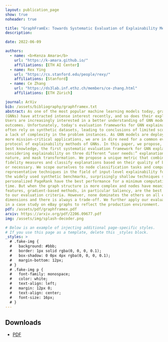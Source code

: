 ```yaml
---
layout: publication_page
show: true
noheader: true

title: "GraphFramEx: Towards Systematic Evaluation of Explainability Methods for Graph Neural Networks"
description:

date: 2022-06-09

authors:
  - name: <b>Kenza Amara</b>
    url: "https://k-amara.github.io/"
    affiliations: [ETH AI Center]
  - name: Rex Ying
    url: "https://cs.stanford.edu/people/rexy/"
    affiliations: [Stanford]
  - name: Ce Zhang
    url: "https://ds3lab.inf.ethz.ch/members/ce-zhang.html"
    affiliations: [ETH Zürich]

journal: ArXiv
bib: /assets/bibliography/graphframex.txt
abstract: As one of the most popular machine learning models today, graph neural networks
(GNNs) have attracted intense interest recently, and so does their explainability.
Users are increasingly interested in a better understanding of GNN models and their
outcomes. Unfortunately, today's evaluation frameworks for GNN explainability
often rely on synthetic datasets, leading to conclusions of limited scope due to
a lack of complexity in the problem instances. As GNN models are deployed to
more mission-critical applications, we are in dire need for a common evaluation
protocol of explainability methods of GNNs. In this paper, we propose, to our
best knowledge, the first systematic evaluation framework for GNN explainability,
considering explainability on three different “user needs:” explanation focus, mask
nature, and mask transformation. We propose a unique metric that combines the
fidelity measures and classify explanations based on their quality of being sufficient
or necessary. We scope ourselves to node classification tasks and compare the most
representative techniques in the field of input-level explainability for GNNs. For
the widely used synthetic benchmarks, surprisingly shallow techniques such as
personalized PageRank have the best performance for a minimum computation
time. But when the graph structure is more complex and nodes have meaningful
features, gradient-based methods, in particular Saliency, are the best according
to our evaluation criteria. However, none dominates the others on all evaluation
dimensions and there is always a trade-off. We further apply our evaluation protocol
in a case study on eBay graphs to reflect the production environment.
pdf: /assets/pdf/graphframex.pdf
arxiv: https://arxiv.org/pdf/2206.09677.pdf
img: /assets/img/splash-decoder.png

# Below is an example of injecting additional page-specific styles.
# If you use this page as a template, delete this _styles block.
_styles: >
  # .fake-img {
  #   background: #bbb;
  #   border: 1px solid rgba(0, 0, 0, 0.1);
  #   box-shadow: 0 0px 4px rgba(0, 0, 0, 0.1);
  #   margin-bottom: 12px;
  # }
  # .fake-img p {
  #   font-family: monospace;
  #   color: white;
  #   text-align: left;
  #   margin: 12px 0;
  #   text-align: center;
  #   font-size: 16px;
  # }
---
```


## Downloads

- [PDF]({{page.pdf}})

